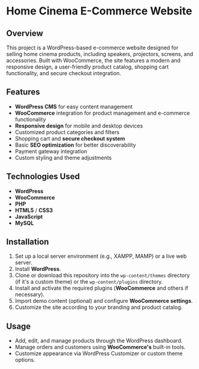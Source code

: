 # Home Cinema E-Commerce Website

## Overview

This project is a WordPress-based e-commerce website designed for selling home cinema products, including speakers, projectors, screens, and accessories. Built with WooCommerce, the site features a modern and responsive design, a user-friendly product catalog, shopping cart functionality, and secure checkout integration.

## Features

- **WordPress CMS** for easy content management
- **WooCommerce** integration for product management and e-commerce functionality
- **Responsive design** for mobile and desktop devices
- Customized product categories and filters
- Shopping cart and **secure checkout system**
- Basic **SEO optimization** for better discoverability
- Payment gateway integration
- Custom styling and theme adjustments

## Technologies Used

- **WordPress**
- **WooCommerce**
- **PHP**
- **HTML5** / **CSS3**
- **JavaScript**
- **MySQL**

## Installation

1. Set up a local server environment (e.g., XAMPP, MAMP) or a live web server.
2. Install **WordPress**.
3. Clone or download this repository into the `wp-content/themes` directory (if it's a custom theme) or the `wp-content/plugins` directory.
4. Install and activate the required plugins (**WooCommerce** and others if necessary).
5. Import demo content (optional) and configure **WooCommerce settings**.
6. Customize the site according to your branding and product catalog.

## Usage

- Add, edit, and manage products through the WordPress dashboard.
- Manage orders and customers using **WooCommerce's** built-in tools.
- Customize appearance via WordPress Customizer or custom theme options.
